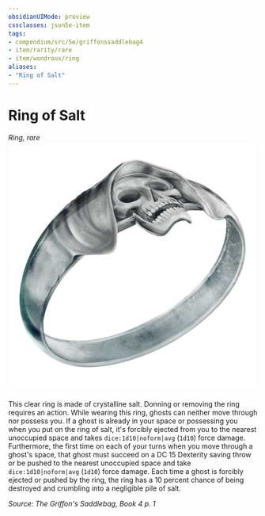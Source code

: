 ```yaml
---
obsidianUIMode: preview
cssclasses: json5e-item
tags:
- compendium/src/5e/griffonssaddlebag4
- item/rarity/rare
- item/wondrous/ring
aliases: 
- "Ring of Salt"
---
```

# Ring of Salt
*Ring, rare*  
![](https://raw.githubusercontent.com/TheGiddyLimit/homebrew-img/main/img/GriffonsSaddlebag4/Items/Ring-of-Salt.webp#right)  


This clear ring is made of crystalline salt. Donning or removing the ring requires an action. While wearing this ring, ghosts can neither move through nor possess you. If a ghost is already in your space or possessing you when you put on the ring of salt, it's forcibly ejected from you to the nearest unoccupied space and takes `dice:1d10|noform|avg` (`1d10`) force damage. Furthermore, the first time on each of your turns when you move through a ghost's space, that ghost must succeed on a DC 15 Dexterity saving throw or be pushed to the nearest unoccupied space and take `dice:1d10|noform|avg` (`1d10`) force damage. Each time a ghost is forcibly ejected or pushed by the ring, the ring has a 10 percent chance of being destroyed and crumbling into a negligible pile of salt.

*Source: The Griffon's Saddlebag, Book 4 p. 1*